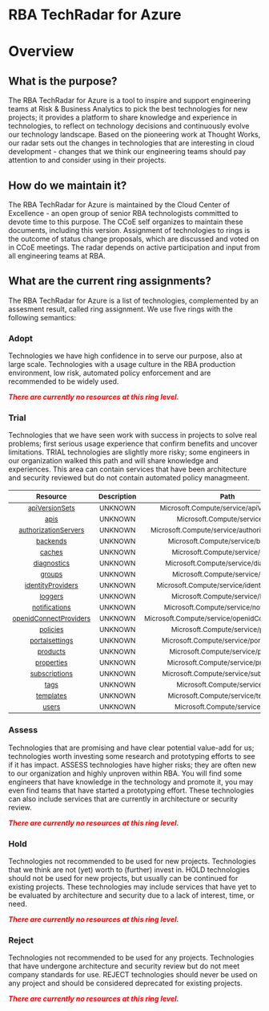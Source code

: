 
RBA TechRadar for Azure
=======================

# Overview

## What is the purpose?


The RBA TechRadar for Azure is a tool to inspire and support engineering teams at Risk & Business Analytics to pick the best technologies for new projects; it provides a platform to share knowledge and experience in technologies, to reflect on technology decisions and continuously evolve our technology landscape.  Based on the pioneering work at Thought Works, our radar sets out the changes in technologies that are interesting in cloud development - changes that we think our engineering teams should pay attention to and consider using in their projects.
## How do we maintain it?


The RBA TechRadar for Azure is maintained by the Cloud Center of Excellence - an open group of senior RBA technologists committed to devote time to this purpose.  The CCoE self organizes to maintain these documents, including this version.  Assignment of technologies to rings is the outcome of status change proposals, which are discussed and voted on in CCoE meetings.  The radar depends on active participation and input from all engineering teams at RBA.
## What are the current ring assignments?


The RBA TechRadar for Azure is a list of technologies, complemented by an assesment result, called ring assignment.  We use five rings with the following semantics:
### Adopt


Technologies we have high confidence in to serve our purpose, also at large scale.  Technologies with a usage culture in the RBA production environment, low risk, automated policy enforcement and are recommended to be widely used.  
  
***<font color="red"> There are currently no resources at this ring level. </font>***
### Trial


Technologies that we have seen work with success in projects to solve real problems;  first serious usage experience that confirm benefits and uncover limitations.  TRIAL technologies are slightly more risky; some engineers in our organization walked this path and will share knowledge and experiences.  This area can contain services that have been architecture and security reviewed but do not contain automated policy managmeent.  

|<sub>Resource</sub>|<sub>Description</sub>|<sub>Path</sub>|<sub>Status</sub>|
| :---: | :---: | :---: | :---: |
|<sub>[apiVersionSets](https://github.com/openrba/python-azure-techradar/tree/master/Microsoft.Compute/service/apiVersionSets)</sub>|<sub>UNKNOWN</sub>|<sub>Microsoft.Compute/service/apiVersionSets</sub>|<sub>TRIAL</sub>|
|<sub>[apis](https://github.com/openrba/python-azure-techradar/tree/master/Microsoft.Compute/service/apis)</sub>|<sub>UNKNOWN</sub>|<sub>Microsoft.Compute/service/apis</sub>|<sub>TRIAL</sub>|
|<sub>[authorizationServers](https://github.com/openrba/python-azure-techradar/tree/master/Microsoft.Compute/service/authorizationServers)</sub>|<sub>UNKNOWN</sub>|<sub>Microsoft.Compute/service/authorizationServers</sub>|<sub>TRIAL</sub>|
|<sub>[backends](https://github.com/openrba/python-azure-techradar/tree/master/Microsoft.Compute/service/backends)</sub>|<sub>UNKNOWN</sub>|<sub>Microsoft.Compute/service/backends</sub>|<sub>TRIAL</sub>|
|<sub>[caches](https://github.com/openrba/python-azure-techradar/tree/master/Microsoft.Compute/service/caches)</sub>|<sub>UNKNOWN</sub>|<sub>Microsoft.Compute/service/caches</sub>|<sub>TRIAL</sub>|
|<sub>[diagnostics](https://github.com/openrba/python-azure-techradar/tree/master/Microsoft.Compute/service/diagnostics)</sub>|<sub>UNKNOWN</sub>|<sub>Microsoft.Compute/service/diagnostics</sub>|<sub>TRIAL</sub>|
|<sub>[groups](https://github.com/openrba/python-azure-techradar/tree/master/Microsoft.Compute/service/groups)</sub>|<sub>UNKNOWN</sub>|<sub>Microsoft.Compute/service/groups</sub>|<sub>TRIAL</sub>|
|<sub>[identityProviders](https://github.com/openrba/python-azure-techradar/tree/master/Microsoft.Compute/service/identityProviders)</sub>|<sub>UNKNOWN</sub>|<sub>Microsoft.Compute/service/identityProviders</sub>|<sub>TRIAL</sub>|
|<sub>[loggers](https://github.com/openrba/python-azure-techradar/tree/master/Microsoft.Compute/service/loggers)</sub>|<sub>UNKNOWN</sub>|<sub>Microsoft.Compute/service/loggers</sub>|<sub>TRIAL</sub>|
|<sub>[notifications](https://github.com/openrba/python-azure-techradar/tree/master/Microsoft.Compute/service/notifications)</sub>|<sub>UNKNOWN</sub>|<sub>Microsoft.Compute/service/notifications</sub>|<sub>TRIAL</sub>|
|<sub>[openidConnectProviders](https://github.com/openrba/python-azure-techradar/tree/master/Microsoft.Compute/service/openidConnectProviders)</sub>|<sub>UNKNOWN</sub>|<sub>Microsoft.Compute/service/openidConnectProviders</sub>|<sub>TRIAL</sub>|
|<sub>[policies](https://github.com/openrba/python-azure-techradar/tree/master/Microsoft.Compute/service/policies)</sub>|<sub>UNKNOWN</sub>|<sub>Microsoft.Compute/service/policies</sub>|<sub>TRIAL</sub>|
|<sub>[portalsettings](https://github.com/openrba/python-azure-techradar/tree/master/Microsoft.Compute/service/portalsettings)</sub>|<sub>UNKNOWN</sub>|<sub>Microsoft.Compute/service/portalsettings</sub>|<sub>TRIAL</sub>|
|<sub>[products](https://github.com/openrba/python-azure-techradar/tree/master/Microsoft.Compute/service/products)</sub>|<sub>UNKNOWN</sub>|<sub>Microsoft.Compute/service/products</sub>|<sub>TRIAL</sub>|
|<sub>[properties](https://github.com/openrba/python-azure-techradar/tree/master/Microsoft.Compute/service/properties)</sub>|<sub>UNKNOWN</sub>|<sub>Microsoft.Compute/service/properties</sub>|<sub>TRIAL</sub>|
|<sub>[subscriptions](https://github.com/openrba/python-azure-techradar/tree/master/Microsoft.Compute/service/subscriptions)</sub>|<sub>UNKNOWN</sub>|<sub>Microsoft.Compute/service/subscriptions</sub>|<sub>TRIAL</sub>|
|<sub>[tags](https://github.com/openrba/python-azure-techradar/tree/master/Microsoft.Compute/service/tags)</sub>|<sub>UNKNOWN</sub>|<sub>Microsoft.Compute/service/tags</sub>|<sub>TRIAL</sub>|
|<sub>[templates](https://github.com/openrba/python-azure-techradar/tree/master/Microsoft.Compute/service/templates)</sub>|<sub>UNKNOWN</sub>|<sub>Microsoft.Compute/service/templates</sub>|<sub>TRIAL</sub>|
|<sub>[users](https://github.com/openrba/python-azure-techradar/tree/master/Microsoft.Compute/service/users)</sub>|<sub>UNKNOWN</sub>|<sub>Microsoft.Compute/service/users</sub>|<sub>TRIAL</sub>|

### Assess


Technologies that are promising and have clear potential value-add for us; technologies worth investing some research and prototyping efforts to see if it has impact.  ASSESS technologies have higher risks;  they are often new to our organization and highly unproven within RBA.  You will find some engineers that have knowledge in the technology and promote it, you may even find teams that have started a prototyping effort.  These technologies can also include services that are currently in architecture or security review.  
  
***<font color="red"> There are currently no resources at this ring level. </font>***
### Hold


Technologies not recommended to be used for new projects. Technologies that we think are not (yet) worth to (further) invest in.  HOLD technologies should not be used for new projects, but usually can be continued for existing projects.  These technologies may include services that have yet to be evaluated by architecture and security due to a lack of interest, time, or need.  
  
***<font color="red"> There are currently no resources at this ring level. </font>***
### Reject


Technologies not recommended to be used for any projects. Technologies that have undergone architecture and security review but do not meet company standards for use.  REJECT technologies should never be used on any project and should be considered deprecated for existing projects.  
  
***<font color="red"> There are currently no resources at this ring level. </font>***